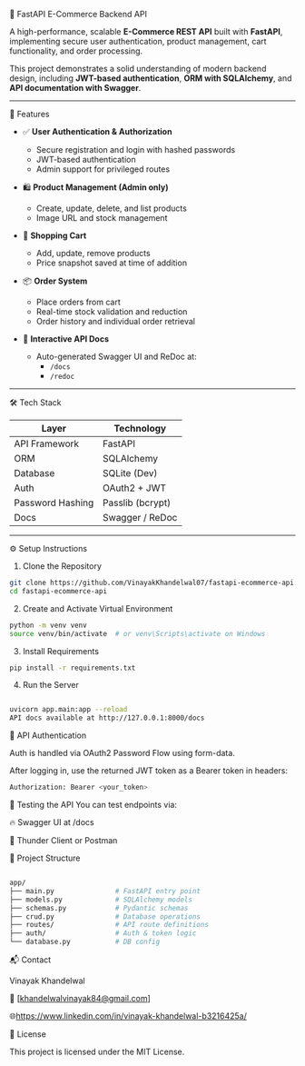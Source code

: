 🛒 FastAPI E-Commerce Backend API

A high-performance, scalable **E-Commerce REST API** built with **FastAPI**, implementing secure user authentication, product management, cart functionality, and order processing.

This project demonstrates a solid understanding of modern backend design, including **JWT-based authentication**, **ORM with SQLAlchemy**, and **API documentation with Swagger**.

---

🚀 Features

- ✅ **User Authentication & Authorization**
  - Secure registration and login with hashed passwords
  - JWT-based authentication
  - Admin support for privileged routes

- 🛍️ **Product Management (Admin only)**
  - Create, update, delete, and list products
  - Image URL and stock management

- 🛒 **Shopping Cart**
  - Add, update, remove products
  - Price snapshot saved at time of addition

- 📦 **Order System**
  - Place orders from cart
  - Real-time stock validation and reduction
  - Order history and individual order retrieval

- 📘 **Interactive API Docs**
  - Auto-generated Swagger UI and ReDoc at:
    - `/docs`
    - `/redoc`

---

🛠️ Tech Stack

| Layer            | Technology       |
|------------------|------------------|
| API Framework    | FastAPI          |
| ORM              | SQLAlchemy       |
| Database         | SQLite (Dev)     |
| Auth             | OAuth2 + JWT     |
| Password Hashing | Passlib (bcrypt) |
| Docs             | Swagger / ReDoc  |

---

⚙️ Setup Instructions

1. Clone the Repository

```bash
git clone https://github.com/VinayakKhandelwal07/fastapi-ecommerce-api.git
cd fastapi-ecommerce-api
```
2. Create and Activate Virtual Environment
```bash
python -m venv venv
source venv/bin/activate  # or venv\Scripts\activate on Windows
```
3. Install Requirements
```bash
pip install -r requirements.txt
```
4. Run the Server
```bash

uvicorn app.main:app --reload
API docs available at http://127.0.0.1:8000/docs
```
🔑 API Authentication

Auth is handled via OAuth2 Password Flow using form-data.

After logging in, use the returned JWT token as a Bearer token in headers:
```bash
Authorization: Bearer <your_token>
```
🧪 Testing the API
You can test endpoints via:

🔥 Swagger UI at /docs

🧪 Thunder Client or Postman


📂 Project Structure
```bash

app/
├── main.py               # FastAPI entry point
├── models.py             # SQLAlchemy models
├── schemas.py            # Pydantic schemas
├── crud.py               # Database operations
├── routes/               # API route definitions
├── auth/                 # Auth & token logic
└── database.py           # DB config
```
📬 Contact

Vinayak Khandelwal

📧 [khandelwalvinayak84@gmail.com]

🌐https://www.linkedin.com/in/vinayak-khandelwal-b3216425a/

🪪 License

This project is licensed under the MIT License.
